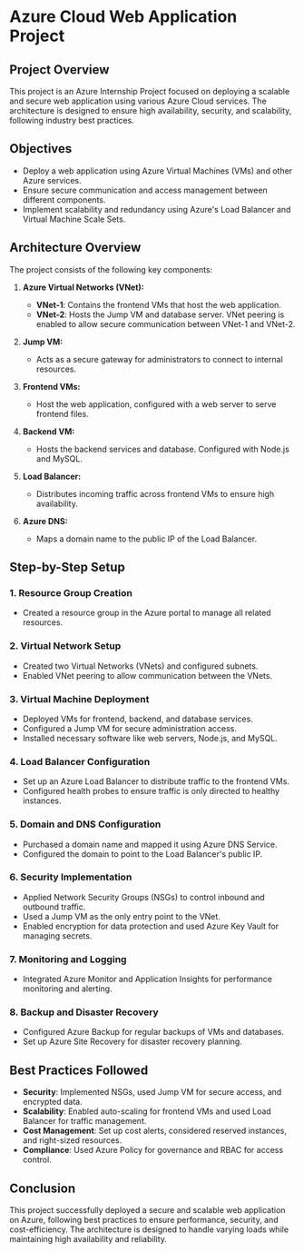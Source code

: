 # Azure Cloud Web Application Project

## Project Overview

This project is an Azure Internship Project focused on deploying a scalable and secure web application using various Azure Cloud services. The architecture is designed to ensure high availability, security, and scalability, following industry best practices.

## Objectives

- Deploy a web application using Azure Virtual Machines (VMs) and other Azure services.
- Ensure secure communication and access management between different components.
- Implement scalability and redundancy using Azure's Load Balancer and Virtual Machine Scale Sets.

## Architecture Overview

The project consists of the following key components:

1. **Azure Virtual Networks (VNet):**
   - **VNet-1**: Contains the frontend VMs that host the web application.
   - **VNet-2**: Hosts the Jump VM and database server. VNet peering is enabled to allow secure communication between VNet-1 and VNet-2.

2. **Jump VM:**
   - Acts as a secure gateway for administrators to connect to internal resources.

3. **Frontend VMs:**
   - Host the web application, configured with a web server to serve frontend files.

4. **Backend VM:**
   - Hosts the backend services and database. Configured with Node.js and MySQL.

5. **Load Balancer:**
   - Distributes incoming traffic across frontend VMs to ensure high availability.

6. **Azure DNS:**
   - Maps a domain name to the public IP of the Load Balancer.

## Step-by-Step Setup

### 1. Resource Group Creation
   - Created a resource group in the Azure portal to manage all related resources.

### 2. Virtual Network Setup
   - Created two Virtual Networks (VNets) and configured subnets.
   - Enabled VNet peering to allow communication between the VNets.

### 3. Virtual Machine Deployment
   - Deployed VMs for frontend, backend, and database services.
   - Configured a Jump VM for secure administration access.
   - Installed necessary software like web servers, Node.js, and MySQL.

### 4. Load Balancer Configuration
   - Set up an Azure Load Balancer to distribute traffic to the frontend VMs.
   - Configured health probes to ensure traffic is only directed to healthy instances.

### 5. Domain and DNS Configuration
   - Purchased a domain name and mapped it using Azure DNS Service.
   - Configured the domain to point to the Load Balancer's public IP.

### 6. Security Implementation
   - Applied Network Security Groups (NSGs) to control inbound and outbound traffic.
   - Used a Jump VM as the only entry point to the VNet.
   - Enabled encryption for data protection and used Azure Key Vault for managing secrets.

### 7. Monitoring and Logging
   - Integrated Azure Monitor and Application Insights for performance monitoring and alerting.

### 8. Backup and Disaster Recovery
   - Configured Azure Backup for regular backups of VMs and databases.
   - Set up Azure Site Recovery for disaster recovery planning.

## Best Practices Followed

- **Security**: Implemented NSGs, used Jump VM for secure access, and encrypted data.
- **Scalability**: Enabled auto-scaling for frontend VMs and used Load Balancer for traffic management.
- **Cost Management**: Set up cost alerts, considered reserved instances, and right-sized resources.
- **Compliance**: Used Azure Policy for governance and RBAC for access control.

## Conclusion

This project successfully deployed a secure and scalable web application on Azure, following best practices to ensure performance, security, and cost-efficiency. The architecture is designed to handle varying loads while maintaining high availability and reliability.
